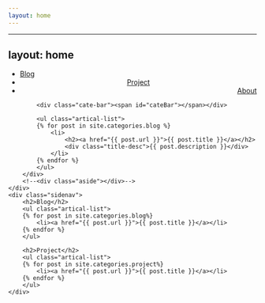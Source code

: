 ```yaml
---
layout: home
---
```

---
layout: home
---
<div class"homepage">
    <div class="index-content blog">
        <div class="section">
            <ul class="artical-cate">
                <li class="on"><a href="/"><span>Blog</span></a></li>
                <li style="text-align:center"><a href="/project"><span>Project</span></a></li>
                <li style="text-align:right"><a href="/about"><span>About</span></a></li>
            </ul>

            <div class="cate-bar"><span id="cateBar"></span></div>

            <ul class="artical-list">
            {% for post in site.categories.blog %}
                <li>
                    <h2><a href="{{ post.url }}">{{ post.title }}</a></h2>
                    <div class="title-desc">{{ post.description }}</div>
                </li>
            {% endfor %}
            </ul>
        </div>
        <!--<div class="aside"></div>-->
    </div>
    <div class="sidenav">
        <h2>Blog</h2>
        <ul class="artical-list">
        {% for post in site.categories.blog%}
            <li><a href="{{ post.url }}">{{ post.title }}</a></li>
        {% endfor %}
        </ul>

        <h2>Project</h2>
        <ul class="artical-list">
        {% for post in site.categories.project%}
            <li><a href="{{ post.url }}">{{ post.title }}</a></li>
        {% endfor %}
        </ul>
    </div>
</div>
